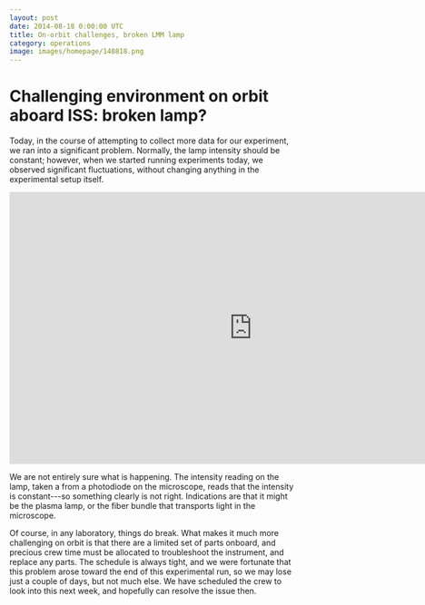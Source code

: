 ```yaml
---
layout: post
date: 2014-08-18 0:00:00 UTC
title: On-orbit challenges, broken LMM lamp
category: operations
image: images/homepage/140818.png
---
```


# Challenging environment on orbit aboard ISS: broken lamp?

Today, in the course of attempting to collect more data for our experiment, we ran into a significant problem. Normally, the lamp intensity should be constant; however, when we started running experiments today, we observed significant fluctuations, without changing anything in the experimental setup itself.

<iframe width="853" height="480" src="http://www.youtube.com/embed/hlvh-0SX9D0" frameborder="0" allowfullscreen></iframe>

We are not entirely sure what is happening. The intensity reading on the lamp, taken a from a photodiode on the microscope, reads that the intensity is constant---so something clearly is not right. Indications are that it might be the plasma lamp, or the fiber bundle that transports light in the microscope. 

Of course, in any laboratory, things do break. What makes it much more challenging on orbit is that there are a limited set of parts onboard, and precious crew time must be allocated to troubleshoot the instrument, and replace any parts. The schedule is always tight, and we were fortunate that this problem arose toward the end of this experimental run, so we may lose just a couple of days, but not much else. We have scheduled the crew to look into this next week, and hopefully can resolve the issue then.

